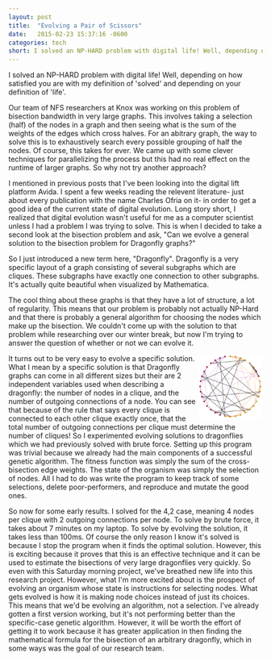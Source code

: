 ```yaml
---
layout: post
title:  "Evolving a Pair of Scissors"
date:   2015-02-23 15:37:16 -0600
categories: tech
short: I solved an NP-HARD problem with digital life! Well, depending on how satisfied you are with my definition of 'solved' and depending on your definition of 'life'.
---
```

I solved an NP-HARD problem with digital life! Well, depending on how satisfied you are with my definition of 'solved' and depending on your definition of 'life'.

Our team of NFS researchers at Knox was working on this problem of bisection bandwidth in very large graphs. This involves taking a selection (half) of the nodes in a graph and then seeing what is the sum of the weights of the edges which cross halves. For an abitrary graph, the way to solve this is to exhaustively search every possible grouping of half the nodes. Of course, this takes for ever. We came up with some clever techniques for parallelizing the process but this had no real effect on the runtime of larger graphs. So why not try another approach?

I mentioned in previous posts that I've been looking into the digital lift platform Avida. I spent a few weeks reading the relevent literature- just about every publication with the name Charles Ofria on it- in order to get a good idea of the current state of digital evolution. Long story short, I realized that digital evolution wasn't useful for me as a computer scientist unless I had a problem I was trying to solve. This is when I decided to take a second look at the bisection problem and ask, "Can we evolve a general solution to the bisection problem for Dragonfly graphs?"

So I just introduced a new term here, "Dragonfly". Dragonfly is a very specific layout of a graph consisting of several subgraphs which are cliques. These subgraphs have exactly one connection to other subgraphs. It's actually quite beautiful when visualized by Mathematica.

The cool thing about these graphs is that they have a lot of structure, a lot of regularity. This means that our problem is probably not actually NP-Hard and that there is probably a general algorithm for choosing the nodes which make up the bisection. We couldn't come up with the solution to that problem while researching over our winter break, but now I'm trying to answer the question of whether or not we can evolve it.

<a href="/assets/dragonfly42.png"><img src="/assets/dragonfly42.png" align="right" alt="dragonfly graph drawn in Mathematica" style="width:128px;height:128px;"/></a>

It turns out to be very easy to evolve a specific solution. What I mean by a specific solution is that Dragonfly graphs can come in all different sizes but their are 2 independent variables used when describing a dragonfly: the number of nodes in a clique, and the number of outgoing connections of a node. You can see that because of the rule that says every clique is connected to each other clique exactly once, that the total number of outgoing connections per clique must determine the number of cliques! So I experimented evolving solutions to dragonflies which we had previously solved with brute force. Setting up this program was trivial because we already had the main components of a successful genetic algorithm. The fitness function was simply the sum of the cross-bisection edge weights. The state of the organism was simply the selection of nodes. All I had to do was write the program to keep track of some selections, delete poor-performers, and reproduce and mutate the good ones. 

So now for some early results. I solved for the 4,2 case, meaning 4 nodes per clique with 2 outgoing connections per node. To solve by brute force, it takes about 7 minutes on my laptop. To solve by evolving the solution, it takes less than 100ms. Of course the only reason I know it's solved is because I stop the program when it finds the optimal solution. However, this is exciting because it proves that this is an effective technique and it can be used to estimate the bisections of very large dragonflies very quickly. So even with this Saturday morning project, we've breathed new life into this research project. However, what I'm more excited about is the prospect of evolving an organism whose state is instructions for selecting nodes. What gets evolved is how it is making node choices instead of just its choices. This means that we'd be evolving an algorithm, not a selection. I've already gotten a first version working, but it's not performing better than the specific-case genetic algorithm. However, it will be worth the effort of getting it to work because it has greater application in then finding the mathematical formula for the bisection of an arbitrary dragonfly, which in some ways was the goal of our research team.
